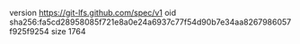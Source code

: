 version https://git-lfs.github.com/spec/v1
oid sha256:fa5cd28958085f721e8a0e24a6937c77f54d90b7e34aa8267986057f925f9254
size 1764
